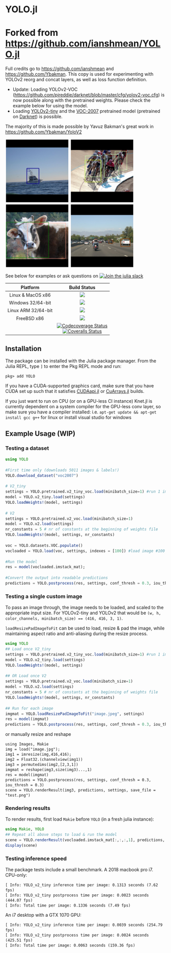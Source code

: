 # YOLO.jl
# Forked from https://github.com/ianshmean/YOLO.jl
Full credits go to https://github.com/ianshmean and https://github.com/Ybakman. This copy is used for experimenting with YOLOv2 reorg and concat layers, as well as loss function definition.

* Update: Loading YOLOv2-VOC (https://github.com/pjreddie/darknet/blob/master/cfg/yolov2-voc.cfg) is now possible along with the pretrained weights. Please check the example below for using the model.
* Loading [YOLOv2-tiny](https://github.com/pjreddie/darknet/blob/master/cfg/yolov2-tiny.cfg) and the [VOC-2007](http://host.robots.ox.ac.uk/pascal/VOC/voc2007/) pretrained model (pretrained on [Darknet](https://pjreddie.com/darknet/)) is possible.

The majority of this is made possible by Yavuz Bakman's great work in https://github.com/Ybakman/YoloV2

<p float="left">
<img src="examples/boat.png" alt="drawing" width="200"/>
<img src="examples/bikes.png" alt="bikes" width="200"/>
<img src="examples/cowcat.png" alt="cowcat" width="200"/>
<img src="examples/cars.png" alt="cars" width="200"/>
</p>

See below for examples or ask questions on [![Join the julia slack](https://img.shields.io/badge/slack-%23machine--learning-yellow)](https://slackinvite.julialang.org)

| **Platform**                                                               | **Build Status**                                                                                |
|:-------------------------------------------------------------------------------:|:-----------------------------------------------------------------------------------------------:|
| Linux & MacOS x86 | [![][travis-img]][travis-url] |
| Windows 32/64-bit | [![][appveyor-img]][appveyor-url] |
| Linux ARM 32/64-bit | [![][drone-img]][drone-url] |
| FreeBSD x86 | [![][cirrus-img]][cirrus-url] |
|  | [![Codecoverage Status][codecov-img]][codecov-url]<br>[![Coveralls Status][coveralls-img]][coveralls-url] |


## Installation

The package can be installed with the Julia package manager.
From the Julia REPL, type `]` to enter the Pkg REPL mode and run:

```
pkg> add YOLO
```
If you have a CUDA-supported graphics card, make sure that you have CUDA set up such that it satisfies [CUDAapi.jl](https://github.com/JuliaGPU/CUDAapi.jl) or [CuArrays.jl](https://github.com/JuliaGPU/CuArrays.jl) builds.

If you just want to run on CPU (or on a GPU-less CI instance) Knet.jl is currently dependent on a system compiler for the GPU-less conv layer, so make sure you have a compiler installed: i.e. ```apt-get update && apt-get install gcc g++``` for linux or install visual studio for windows

## Example Usage (WIP)

### Testing a dataset
```julia
using YOLO

#First time only (downloads 5011 images & labels!)
YOLO.download_dataset("voc2007")

# V2_tiny
settings = YOLO.pretrained.v2_tiny_voc.load(minibatch_size=1) #run 1 image at a time
model = YOLO.v2_tiny.load(settings)
YOLO.loadWeights!(model, settings)

# V2
settings = YOLO.pretrained.v2_voc.load(minibatch_size=1)
model = YOLO.v2.load(settings)
nr_constants = 5 # nr of constants at the beginning of weights file
YOLO.loadWeights!(model, settings, nr_constants)

voc = YOLO.datasets.VOC.populate()
vocloaded = YOLO.load(voc, settings, indexes = [100]) #load image #100 (a single image)

#Run the model
res = model(vocloaded.imstack_mat);

#Convert the output into readable predictions
predictions = YOLO.postprocess(res, settings, conf_thresh = 0.3, iou_thresh = 0.3)
```

### Testing a single custom image
To pass an image through, the image needs to be loaded, and scaled to the appropriate input size.
For YOLOv2-tiny and YOLOv2 that would be `(w, h, color_channels, minibatch_size) == (416, 416, 3, 1)`.

`loadResizePadImageToFit` can be used to load, resize & pad the image, while maintaining aspect ratio and anti-aliasing during the resize process.
```julia
using YOLO
## Load once V2_tiny
settings = YOLO.pretrained.v2_tiny_voc.load(minibatch_size=1) #run 1 image at a time
model = YOLO.v2_tiny.load(settings)
YOLO.loadWeights!(model, settings)

## OR Load once V2
settings = YOLO.pretrained.v2_voc.load(minibatch_size=1)
model = YOLO.v2.load(settings)
nr_constants = 5 # nr of constants at the beginning of weights file
YOLO.loadWeights!(model, settings, nr_constants)

## Run for each image
imgmat = YOLO.loadResizePadImageToFit("image.jpeg", settings)
res = model(imgmat)
predictions = YOLO.postprocess(res, settings, conf_thresh = 0.3, iou_thresh = 0.3)
```

or manually resize and reshape
```
using Images, Makie
img = load("image.jpg");
img1 = imresize(img,416,416);
img2 = Float32.(channelview(img1))
img3 = permutedims(img2,[2,3,1])
imgmat = reshape(img3,size(img3)...,1)
res = model(imgmat)
predictions = YOLO.postprocess(res, settings, conf_thresh = 0.3, iou_thresh = 0.3)
scene = YOLO.renderResult(img3, predictions, settings, save_file = "test.png")
```



### Rendering results
To render results, first load `Makie` before `YOLO` (in a fresh julia instance):
```julia
using Makie, YOLO
## Repeat all above steps to load & run the model
scene = YOLO.renderResult(vocloaded.imstack_mat[:,:,:,1], predictions, settings, save_file = "test.png")
display(scene)
```


### Testing inference speed

The package tests include a small benchmark.
A 2018 macbook pro i7. CPU-only:
```
[ Info: YOLO_v2_tiny inference time per image: 0.1313 seconds (7.62 fps)
[ Info: YOLO_v2_tiny postprocess time per image: 0.0023 seconds (444.07 fps)
[ Info: Total time per image: 0.1336 seconds (7.49 fps)
```

An i7 desktop with a GTX 1070 GPU:
```
[ Info: YOLO_v2_tiny inference time per image: 0.0039 seconds (254.79 fps)
[ Info: YOLO_v2_tiny postprocess time per image: 0.0024 seconds (425.51 fps)
[ Info: Total time per image: 0.0063 seconds (159.36 fps)
```

[discourse-tag-url]: https://discourse.julialang.org/tags/yolo

[travis-img]: https://travis-ci.com/ianshmean/YOLO.jl.svg?branch=master
[travis-url]: https://travis-ci.com/ianshmean/YOLO.jl

[appveyor-img]: https://ci.appveyor.com/api/projects/status/github/ianshmean/YOLO.jl?svg=true
[appveyor-url]: https://ci.appveyor.com/project/ianshmean/YOLO-jl

[drone-img]: https://cloud.drone.io/api/badges/ianshmean/YOLO.jl/status.svg
[drone-url]: https://cloud.drone.io/ianshmean/YOLO.jl

[cirrus-img]: https://api.cirrus-ci.com/github/ianshmean/YOLO.jl.svg
[cirrus-url]: https://cirrus-ci.com/github/ianshmean/YOLO.jl

[codecov-img]: https://codecov.io/gh/ianshmean/YOLO.jl/branch/master/graph/badge.svg
[codecov-url]: https://codecov.io/gh/ianshmean/YOLO.jl

[coveralls-img]: https://coveralls.io/repos/github/ianshmean/YOLO.jl/badge.svg?branch=master
[coveralls-url]: https://coveralls.io/github/ianshmean/YOLO.jl?branch=master

[issues-url]: https://github.com/ianshmean/YOLO.jl/issues
